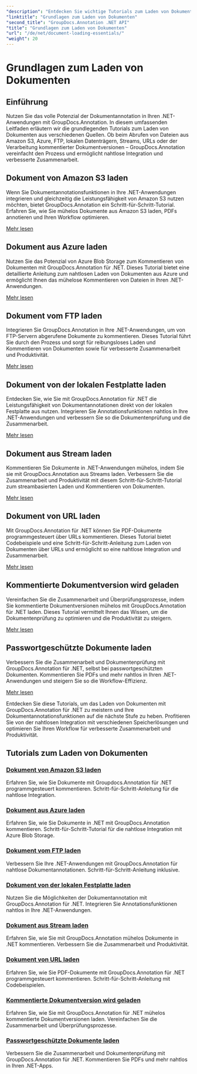 ```yaml
---
"description": "Entdecken Sie wichtige Tutorials zum Laden von Dokumenten mit GroupDocs.Annotation .NET. Nahtlose Integration mit Amazon S3, Azure, FTP, lokaler Festplatte, Streams und mehr."
"linktitle": "Grundlagen zum Laden von Dokumenten"
"second_title": "GroupDocs.Annotation .NET API"
"title": "Grundlagen zum Laden von Dokumenten"
"url": "/de/net/document-loading-essentials/"
"weight": 20
---
```


# Grundlagen zum Laden von Dokumenten

## Einführung

Nutzen Sie das volle Potenzial der Dokumentannotation in Ihren .NET-Anwendungen mit GroupDocs.Annotation. In diesem umfassenden Leitfaden erläutern wir die grundlegenden Tutorials zum Laden von Dokumenten aus verschiedenen Quellen. Ob beim Abrufen von Dateien aus Amazon S3, Azure, FTP, lokalen Datenträgern, Streams, URLs oder der Verarbeitung kommentierter Dokumentversionen – GroupDocs.Annotation vereinfacht den Prozess und ermöglicht nahtlose Integration und verbesserte Zusammenarbeit.

## Dokument von Amazon S3 laden
Wenn Sie Dokumentannotationsfunktionen in Ihre .NET-Anwendungen integrieren und gleichzeitig die Leistungsfähigkeit von Amazon S3 nutzen möchten, bietet GroupDocs.Annotation ein Schritt-für-Schritt-Tutorial. Erfahren Sie, wie Sie mühelos Dokumente aus Amazon S3 laden, PDFs annotieren und Ihren Workflow optimieren.

[Mehr lesen](./load-document-from-amazon-s3/)

## Dokument aus Azure laden
Nutzen Sie das Potenzial von Azure Blob Storage zum Kommentieren von Dokumenten mit GroupDocs.Annotation für .NET. Dieses Tutorial bietet eine detaillierte Anleitung zum nahtlosen Laden von Dokumenten aus Azure und ermöglicht Ihnen das mühelose Kommentieren von Dateien in Ihren .NET-Anwendungen.

[Mehr lesen](./load-document-from-azure/)

## Dokument vom FTP laden
Integrieren Sie GroupDocs.Annotation in Ihre .NET-Anwendungen, um von FTP-Servern abgerufene Dokumente zu kommentieren. Dieses Tutorial führt Sie durch den Prozess und sorgt für reibungsloses Laden und Kommentieren von Dokumenten sowie für verbesserte Zusammenarbeit und Produktivität.

[Mehr lesen](./load-document-from-ftp/)

## Dokument von der lokalen Festplatte laden
Entdecken Sie, wie Sie mit GroupDocs.Annotation für .NET die Leistungsfähigkeit von Dokumentannotationen direkt von der lokalen Festplatte aus nutzen. Integrieren Sie Annotationsfunktionen nahtlos in Ihre .NET-Anwendungen und verbessern Sie so die Dokumentenprüfung und die Zusammenarbeit.

[Mehr lesen](./load-document-from-local-disk/)

## Dokument aus Stream laden
Kommentieren Sie Dokumente in .NET-Anwendungen mühelos, indem Sie sie mit GroupDocs.Annotation aus Streams laden. Verbessern Sie die Zusammenarbeit und Produktivität mit diesem Schritt-für-Schritt-Tutorial zum streambasierten Laden und Kommentieren von Dokumenten.

[Mehr lesen](./load-document-from-stream/)

## Dokument von URL laden
Mit GroupDocs.Annotation für .NET können Sie PDF-Dokumente programmgesteuert über URLs kommentieren. Dieses Tutorial bietet Codebeispiele und eine Schritt-für-Schritt-Anleitung zum Laden von Dokumenten über URLs und ermöglicht so eine nahtlose Integration und Zusammenarbeit.

[Mehr lesen](./load-document-from-url/)

## Kommentierte Dokumentversion wird geladen
Vereinfachen Sie die Zusammenarbeit und Überprüfungsprozesse, indem Sie kommentierte Dokumentversionen mühelos mit GroupDocs.Annotation für .NET laden. Dieses Tutorial vermittelt Ihnen das Wissen, um die Dokumentenprüfung zu optimieren und die Produktivität zu steigern.

[Mehr lesen](./loading-annotated-document-version/)

## Passwortgeschützte Dokumente laden
Verbessern Sie die Zusammenarbeit und Dokumentenprüfung mit GroupDocs.Annotation für .NET, selbst bei passwortgeschützten Dokumenten. Kommentieren Sie PDFs und mehr nahtlos in Ihren .NET-Anwendungen und steigern Sie so die Workflow-Effizienz.

[Mehr lesen](./load-password-protected-documents/)

Entdecken Sie diese Tutorials, um das Laden von Dokumenten mit GroupDocs.Annotation für .NET zu meistern und Ihre Dokumentannotationsfunktionen auf die nächste Stufe zu heben. Profitieren Sie von der nahtlosen Integration mit verschiedenen Speicherlösungen und optimieren Sie Ihren Workflow für verbesserte Zusammenarbeit und Produktivität.
## Tutorials zum Laden von Dokumenten
### [Dokument von Amazon S3 laden](./load-document-from-amazon-s3/)
Erfahren Sie, wie Sie Dokumente mit Groupdocs.Annotation für .NET programmgesteuert kommentieren. Schritt-für-Schritt-Anleitung für die nahtlose Integration.
### [Dokument aus Azure laden](./load-document-from-azure/)
Erfahren Sie, wie Sie Dokumente in .NET mit GroupDocs.Annotation kommentieren. Schritt-für-Schritt-Tutorial für die nahtlose Integration mit Azure Blob Storage.
### [Dokument vom FTP laden](./load-document-from-ftp/)
Verbessern Sie Ihre .NET-Anwendungen mit GroupDocs.Annotation für nahtlose Dokumentannotationen. Schritt-für-Schritt-Anleitung inklusive.
### [Dokument von der lokalen Festplatte laden](./load-document-from-local-disk/)
Nutzen Sie die Möglichkeiten der Dokumentannotation mit GroupDocs.Annotation für .NET. Integrieren Sie Annotationsfunktionen nahtlos in Ihre .NET-Anwendungen.
### [Dokument aus Stream laden](./load-document-from-stream/)
Erfahren Sie, wie Sie mit GroupDocs.Annotation mühelos Dokumente in .NET kommentieren. Verbessern Sie die Zusammenarbeit und Produktivität.
### [Dokument von URL laden](./load-document-from-url/)
Erfahren Sie, wie Sie PDF-Dokumente mit GroupDocs.Annotation für .NET programmgesteuert kommentieren. Schritt-für-Schritt-Anleitung mit Codebeispielen.
### [Kommentierte Dokumentversion wird geladen](./loading-annotated-document-version/)
Erfahren Sie, wie Sie mit GroupDocs.Annotation für .NET mühelos kommentierte Dokumentversionen laden. Vereinfachen Sie die Zusammenarbeit und Überprüfungsprozesse.
### [Passwortgeschützte Dokumente laden](./load-password-protected-documents/)
Verbessern Sie die Zusammenarbeit und Dokumentenprüfung mit GroupDocs.Annotation für .NET. Kommentieren Sie PDFs und mehr nahtlos in Ihren .NET-Apps.